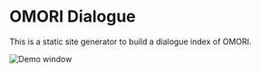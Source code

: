 # OMORI Dialogue

This is a static site generator to build a dialogue index of OMORI.

![Demo window](https://i.imgur.com/XFvAbnd.png)
